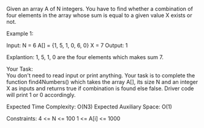 Given an array A of N integers. You have to find whether a combination of four elements in the array whose sum is equal to a given value X exists or not.
 

Example 1:

Input:
N = 6
A[] = {1, 5, 1, 0, 6, 0}
X = 7
Output:
1

Explantion:
1, 5, 1, 0 are the four elements which makes sum 7.
 


Your Task:  
You don't need to read input or print anything. Your task is to complete the function find4Numbers() which takes the array A[], its size N and an integer X as inputs and returns true if combination is found else false. Driver code will print 1 or 0 accordingly.

 

Expected Time Complexity: O(N3)
Expected Auxiliary Space: O(1)

 

Constraints:
4 <= N <= 100
1 <= A[i] <= 1000
